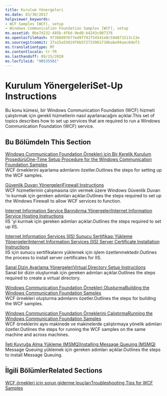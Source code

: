 ```yaml
---
title: Kurulum Yönergeleri
ms.date: 03/30/2017
helpviewer_keywords:
- WCF Samples [WCF], setup
- Windows Communication Foundation Samples [WCF], setup
ms.assetid: 0be7d232-485b-4f6d-9ed0-b4243c907376
ms.openlocfilehash: 97308d97677ed9f791f54541e8c594873213c13e
ms.sourcegitcommit: 27a15a55019f6b5f2733961738babe94aec0def3
ms.translationtype: MT
ms.contentlocale: tr-TR
ms.lasthandoff: 09/15/2020
ms.locfileid: "90535501"
---
```

# <a name="set-up-instructions"></a><span data-ttu-id="0b3d2-102">Kurulum Yönergeleri</span><span class="sxs-lookup"><span data-stu-id="0b3d2-102">Set-Up Instructions</span></span>
<span data-ttu-id="0b3d2-103">Bu konu kümesi, bir Windows Communication Foundation (WCF) hizmeti çalıştırmak için gerekli hizmetlerin nasıl ayarlanacağını açıklar.</span><span class="sxs-lookup"><span data-stu-id="0b3d2-103">This set of topics describes how to set up services that are required to run a Windows Communication Foundation (WCF) service.</span></span>  
  
## <a name="in-this-section"></a><span data-ttu-id="0b3d2-104">Bu Bölümde</span><span class="sxs-lookup"><span data-stu-id="0b3d2-104">In This Section</span></span>  
 [<span data-ttu-id="0b3d2-105">Windows Communication Foundation Örnekleri için Bir Kerelik Kurulum Prosedürü</span><span class="sxs-lookup"><span data-stu-id="0b3d2-105">One-Time Setup Procedure for the Windows Communication Foundation Samples</span></span>](one-time-setup-procedure-for-the-wcf-samples.md)  
 <span data-ttu-id="0b3d2-106">WCF örneklerini ayarlama adımlarını özetler.</span><span class="sxs-lookup"><span data-stu-id="0b3d2-106">Outlines the steps for setting up the WCF samples.</span></span>  
  
 [<span data-ttu-id="0b3d2-107">Güvenlik Duvarı Yönergeleri</span><span class="sxs-lookup"><span data-stu-id="0b3d2-107">Firewall Instructions</span></span>](firewall-instructions.md)  
 <span data-ttu-id="0b3d2-108">WCF hizmetlerinin çalışmasına izin vermek üzere Windows Güvenlik Duvarı 'nı kurmak için gereken adımları açıklar.</span><span class="sxs-lookup"><span data-stu-id="0b3d2-108">Outlines the steps required to set up the Windows Firewall to allow WCF services to function.</span></span>  
  
 [<span data-ttu-id="0b3d2-109">Internet Information Service Barındırma Yönergeleri</span><span class="sxs-lookup"><span data-stu-id="0b3d2-109">Internet Information Service Hosting Instructions</span></span>](internet-information-service-hosting-instructions.md)  
 <span data-ttu-id="0b3d2-110">IIS 'yi kurmak için gereken adımları açıklar.</span><span class="sxs-lookup"><span data-stu-id="0b3d2-110">Outlines the steps required to set up IIS.</span></span>  
  
 [<span data-ttu-id="0b3d2-111">Internet Information Services (IIS) Sunucu Sertifikası Yükleme Yönergeleri</span><span class="sxs-lookup"><span data-stu-id="0b3d2-111">Internet Information Services (IIS) Server Certificate Installation Instructions</span></span>](iis-server-certificate-installation-instructions.md)  
 <span data-ttu-id="0b3d2-112">IIS için sunucu sertifikalarını yüklemek için işlem özetlenmektedir.</span><span class="sxs-lookup"><span data-stu-id="0b3d2-112">Outlines the process to install server certificates for IIS.</span></span>  
  
 [<span data-ttu-id="0b3d2-113">Sanal Dizin Ayarlama Yönergeleri</span><span class="sxs-lookup"><span data-stu-id="0b3d2-113">Virtual Directory Setup Instructions</span></span>](virtual-directory-setup-instructions.md)  
 <span data-ttu-id="0b3d2-114">Sanal bir dizin oluşturmak için gereken adımları açıklar.</span><span class="sxs-lookup"><span data-stu-id="0b3d2-114">Outlines the steps required to create a virtual directory.</span></span>  
  
 [<span data-ttu-id="0b3d2-115">Windows Communication Foundation Örnekleri Oluşturma</span><span class="sxs-lookup"><span data-stu-id="0b3d2-115">Building the Windows Communication Foundation Samples</span></span>](building-the-samples.md)  
 <span data-ttu-id="0b3d2-116">WCF örnekleri oluşturma adımlarını özetler.</span><span class="sxs-lookup"><span data-stu-id="0b3d2-116">Outlines the steps for building the WCF samples.</span></span>  
  
 [<span data-ttu-id="0b3d2-117">Windows Communication Foundation Örneklerini Çalıştırma</span><span class="sxs-lookup"><span data-stu-id="0b3d2-117">Running the Windows Communication Foundation Samples</span></span>](running-the-samples.md)  
 <span data-ttu-id="0b3d2-118">WCF örneklerini aynı makinede ve makinelerde çalıştırmaya yönelik adımları özetler.</span><span class="sxs-lookup"><span data-stu-id="0b3d2-118">Outlines the steps for running the WCF samples on the same machine and across machines.</span></span>  
  
 [<span data-ttu-id="0b3d2-119">İleti Kuyruğa Alma Yükleme (MSMQ)</span><span class="sxs-lookup"><span data-stu-id="0b3d2-119">Installing Message Queuing (MSMQ)</span></span>](installing-message-queuing-msmq.md)  
 <span data-ttu-id="0b3d2-120">Message Queuing yüklemek için gereken adımları açıklar.</span><span class="sxs-lookup"><span data-stu-id="0b3d2-120">Outlines the steps to install Message Queuing.</span></span>  
  
## <a name="related-sections"></a><span data-ttu-id="0b3d2-121">İlgili Bölümler</span><span class="sxs-lookup"><span data-stu-id="0b3d2-121">Related Sections</span></span>  
 <span data-ttu-id="0b3d2-122">[WCF örnekleri için sorun giderme Ipuçları](/previous-versions/dotnet/netframework-3.5/ms751511(v=vs.90))</span><span class="sxs-lookup"><span data-stu-id="0b3d2-122">[Troubleshooting Tips for WCF Samples](/previous-versions/dotnet/netframework-3.5/ms751511(v=vs.90))</span></span>
